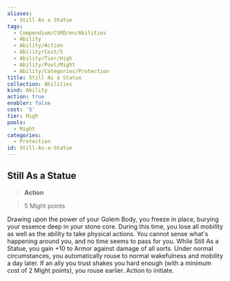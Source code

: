 ```yaml
---
aliases:
  - Still As a Statue
tags:
  - Compendium/CSRD/en/Abilities
  - Ability
  - Ability/Action
  - Ability/Cost/5
  - Ability/Tier/High
  - Ability/Pool/Might
  - Ability/Categories/Protection
title: Still As a Statue
collection: Abilities
kind: Ability
action: true
enabler: false
cost: '5'
tier: High
pools:
  - Might
categories:
  - Protection
id: Still-As-a-Statue
---
```

## Still As a Statue    
>**Action**    
>5 Might points  
    
Drawing upon the power of your Golem Body, you freeze in place, burying your essence deep in your stone core. During this time, you lose all mobility as well as the ability to take physical actions. You cannot sense what's happening around you, and no time seems to pass for you. While Still As a Statue, you gain +10 to Armor against damage of all sorts. Under normal circumstances, you automatically rouse to normal wakefulness and mobility a day later. If an ally you trust shakes you hard enough (with a minimum cost of 2 Might points), you rouse earlier. Action to initiate.
